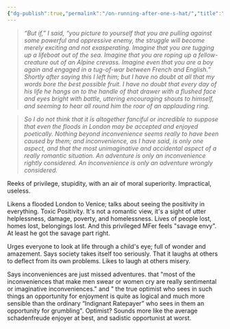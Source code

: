 ```yaml
---
{"dg-publish":true,"permalink":"/on-running-after-one-s-hat/","title":"On Running After One's Hat","tags":["Review","Essay"],"noteIcon":"","created":"2022-06-27","updated":""}
---
```




>_“But if,” I said, “you picture to yourself that you are pulling against some powerful and oppressive enemy, the struggle will become merely exciting and not exasperating. Imagine that you are tugging up a lifeboat out of the sea. Imagine that you are roping up a fellow-creature out of an Alpine crevass. Imagine even that you are a boy again and engaged in a tug-of-war between French and English.” Shortly after saying this I left him; but I have no doubt at all that my words bore the best possible fruit. I have no doubt that every day of his life he hangs on to the handle of that drawer with a flushed face and eyes bright with battle, uttering encouraging shouts to himself, and seeming to hear all round him the roar of an applauding ring._

>_So I do not think that it is altogether fanciful or incredible to suppose that even the floods in London may be accepted and enjoyed poetically. Nothing beyond inconvenience seems really to have been caused by them; and inconvenience, as I have said, is only one aspect, and that the most unimaginative and accidental aspect of a really romantic situation. An adventure is only an inconvenience rightly considered. An inconvenience is only an adventure wrongly considered._

Reeks of privilege, stupidity, with an air of moral superiority. Impractical, useless. 

Likens a flooded London to Venice; talks about seeing the positivity in everything. Toxic Positivity. It's not a romantic view, it's a sight of utter helplessness, damage, poverty, and homelessness. Lives of people lost, homes lost, belongings lost. And this privileged MFer feels "savage envy". At least he got the savage part right. 

Urges everyone to look at life through a child's eye; full of wonder and amazement. Says society takes itself too seriously. That it laughs at others to deflect from its own problems. Likes to laugh at others misery. 

Says inconveniences are just missed adventures. that "most of the inconveniences that make men swear or women cry are really sentimental or imaginative inconveniences." and  " the true optimist who sees in such things an opportunity for enjoyment is quite as logical and much more sensible than the ordinary “Indignant Ratepayer” who sees in them an opportunity for grumbling". Optimist? Sounds more like the average schadenfreude enjoyer at best, and sadistic opportunist at worst. 







